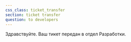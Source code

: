 ```yaml
---
css_class: ticket_transfer
section: ticket transfer
question: to developers
---
```

Здравствуйте. Ваш тикет передан в отдел Разработки.